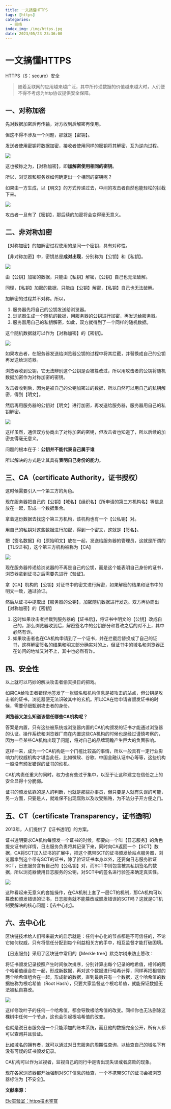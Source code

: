 ```yaml
---
title: 一文搞懂HTTPS
tags: [https]
categories:
  - 网络
index_img: /img/https.jpg
date: 2023/05/23 23:36:00
---
```

# 一文搞懂HTTPS

HTTPS（S：secure）安全

> 随着互联网的应用越来越广泛，其中所传递数据的价值越来越大时，人们便不得不考虑为http协议提供安全保障。

## 一、对称加密

先对数据加密后再传输，对方收到后解密再使用。

但这不得不涉及一个问题，那就是【密钥】。

发送者使用密钥将数据加密，接收者使用同样的密钥将其解密，互为逆向过程。

![](https://gitee.com/haktiong/picture-warehouse/raw/master/images/https/image-20230523011422840.png)

这也被称之为，【对称加密】，即**加解密使用相同的密钥**。

所以，浏览器和服务器如何确定出一个相同的密钥呢？

如果由一方生成，以【明文】的方式传递过去，中间的攻击者自然也能轻松的拦截下来。

![](https://gitee.com/haktiong/picture-warehouse/raw/master/images/https/image-20230523012044625.png)

攻击者一旦有了【密钥】，那后续的加密将会变得毫无意义。

## 二、非对称加密

【对称加密】的加解密过程使用的是同一个密钥，具有对称性。

【非对称加密】中，密钥总是**成对出现**，分别称为【公钥】和【私钥】。

![](https://gitee.com/haktiong/picture-warehouse/raw/master/images/https/image-20230523013035936.png)

由【公钥】加密的数据，只能由【私钥】解密，【公钥】自己也无法破解。

同理，【私钥】加密的数据，只能由【公钥】解密，【私钥】自己也无法破解。

加解密的过程并不对称。所以，

1. 服务器先将自己的公钥发送给浏览器。
2. 浏览器生成一个随机的数据，用服务器的公钥进行加密，再发送给服务器。
3. 服务器用自己的私钥解密，如此，双方就得到了一个同样的随机数据。

这个随机数据就可以作为【对称加密】的【密钥】。

![](https://gitee.com/haktiong/picture-warehouse/raw/master/images/https/image-20230523014043587.png)

如果攻击者，在服务器发送给浏览器公钥的过程中将其拦截，并替换成自己的公钥再发送给浏览器。

浏览器收到公钥，它无法辨别这个公钥是否被篡改过，所以用攻击者的公钥将随机数据加密作为对称加密的密钥。

攻击者收到后，因为是被自己的公钥加密过的数据，所以自然可以用自己的私钥解密，得到【明文】。

然后再用服务器的公钥对【明文】进行加密，再发送给服务器，服务器用自己的私钥解密。

![](https://gitee.com/haktiong/picture-warehouse/raw/master/images/https/image-20230523015426689.png)

这样虽然，通信双方协商出了对称加密的密钥，但攻击者也知道了，所以后续的加密变得毫无意义。

问题的根本在于：**公钥并不能代表自己属于谁**

所以解决的方式是让其具有**表明自己身份的能力**。

## 三、CA（certificate Authority，证书授权）

这时候需要引入一个第三方的角色。

现在服务器把自己的【公钥】【域名】【组织名】【所申请的第三方机构名】等信息放在一起，形成一个数据集合。

拿着这份数据去找这个第三方机构，该机构也有一个【公私钥】对。

用自己的私钥对这些数据进行加密，得到一个密文，这就是【签名】。

把【签名数据】和【原始明文】放在一起，发送给服务器的管理员，这就是所谓的【TLS证书】，这个第三方机构被称为【CA】

![](https://gitee.com/haktiong/picture-warehouse/raw/master/images/https/image-20230523223227212.png)

现在服务器传递给浏览器的不再是自己的公钥，而是这个能表明自己身份的证书，浏览器拿到证书之后需要先进行【验证】。

拿【CA】机构的【公钥】对证书中的密文进行解密，如果解密的结果和证书中的明文一致，通过验证。

然后从证书中提取出【服务器的公钥】，加密随机数据进行发送。双方再协商出【对称加密】的【密钥】



1. 这时如果攻击者拦截到服务器的【证书后】，将证书中明文的【公钥】改成自己的，那么浏览器收到后，解密签名中的公钥部分和篡改之后的对不上，其中必然有诈。
2. 如果攻击者也在CA机构申请到了一个证书，并在拦截后替换成了自己的证书，这样解密签名的结果和明文部分确实对的上，但证书中的域名和浏览器正在访问的地址又对不上，其中也必然有诈。

## 四、安全性

以上就可以巧妙的解决攻击者偷天换日的把戏。

如果CA给攻击者错误地签发了一张域名和机构信息是被攻击的站点，但公钥是攻击者的证书，浏览器便无法识破其中的玄机。所以CA在给申请者颁发证书的时候，需要仔细甄别攻击者的身份。

**浏览器又怎么知道该信任哪些CA机构呢？**

答案是内置，只有这些被系统或浏览器内置的CA机构颁发的证书才能通过浏览器的认证。操作系统和浏览器厂商在内置这些CA机构的时候也是经过谨慎考察的，因为一旦某些CA机构出现了问题，将对自己的品牌观瞻产生巨大的负面影响。

这样一来，成为一个CA机构是一个门槛比较高的事情，所以一般具有一定行业影响力的权威机构才堪当此任，比如微软、谷歌、中国金融认证中心等等，这些机构一般没有颁发错误的证书的动机。

CA机构责任重大的同时，权力也有些过于集中，以至于让这种建立在信任之上的安全显得十分脆弱。

证书的颁发依靠的是人的判断，也就是那些办事员，但只要是人就有失误的可能，另一方面，只要是人，就难保不出现腐败以及收受贿赂，为不法分子开方便之门。

## 五、CT（certificate Transparency，证书透明）

2013年，人们提供了【证书透明】的方案。

证书透明要求CA机构每颁发一个证书的时候，都要向一个叫【日志服务】的角色提交证书的详情，日志服务负责将其记录下来，同时向CA返回一个【SCT】数据，CA将SCT加入证书的扩展中，把这个携带SCT的证书颁发给站点服务器，浏览器拿到这个带有SCT的证书，除了验证证书本身以外，还要向日志服务验证SCT，日志服务含有自己的【公私钥】对，而SCT中则包含被其私钥签名的数据，所以浏览器使用日志服务的公钥，对SCT中的签名进行验签来确定真实性。

![](https://gitee.com/haktiong/picture-warehouse/raw/master/images/https/image-20230523231802878.png)

这种看起来无意义的套娃操作，在CA机制上套了一层CT的机制，那CA机构可以篡改和颁发错误的证书，日志服务就不能篡改或颁发错误的SCT吗？这就是CT机制要解决的核心问题：【去中心化】。

## 六、去中心化

区块链技术给人们带来最大的启示就是：任何中心化的节点都是不可信任的，不论它如何权威，只有将信任分配到每个利益相关方的手中，相互监督才能打破困境。

【日志服务】采用了区块链中常用的【Merkle tree】默克尔树来防止篡改：

将证书颁发记录按照产生时间依次排序，分别计算出每个记录的哈希值，相邻的两个哈希值组合在一起，形成新数据，再对这个数据进行哈希计算，同样再把相邻的两个哈希值组合在一起，形成新的数据，直到最后只有一个数据，这个哈希值的数据被称为根哈希值（Root Hash），只要大家监督这个根哈希值，就能保证数据无法被私自篡改。

![](https://gitee.com/haktiong/picture-warehouse/raw/master/images/https/image-20230523233348242.png)

这样修改叶子的任何一个哈希值，都会导致根哈希值的改变。同样你也无法删除这棵树中任何一个节点，这也会引起根哈希值的改变。

也就是说日志服务是一个只能添加的账本系统，而且他的数据完全公开，所有人都可以查询并且验证。

比如域名的拥有者，就可以通过对日志服务的周期性查询，以检查自己的域名下有没有可疑的证书颁发记录。

CA机构可以作为监视者，监视自己的同行中是否出现失误或者腐败的现象。

现在各家浏览器都开始强制对SCT信息的检查，一个不携带SCT的证书会被浏览器标注为【不安全】。

**文献来源：**

[Ele实验室：https技术鉴赏](https://www.bilibili.com/video/BV1uY4y1D7Ng/)